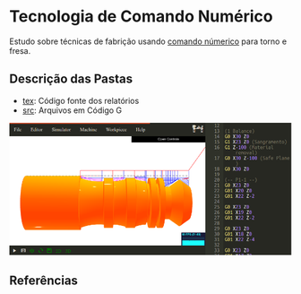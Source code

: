 # Tecnologia de Comando Numérico

Estudo sobre técnicas de fabrição usando [comando númerico](https://pt.wikipedia.org/wiki/Código_G) para torno e fresa.

## Descrição das Pastas

 * [tex](tex): Código fonte dos relatórios
 * [src](src): Arquivos em Código G

![Torno Simulação](tex/img/relat1/sim-webcnc.png)

## Referências
 
